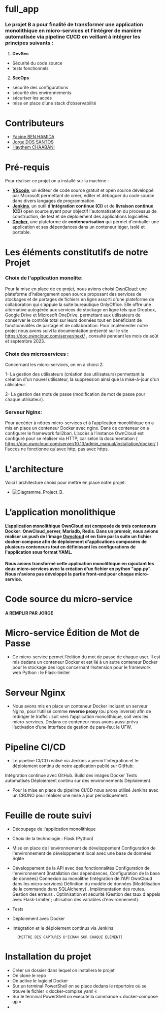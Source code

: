 # full_app

### Le projet B a pour finalité de transformer une **application monolithique** en **micro-services** et l’intégrer de manière automatisée via **pipeline CI/CD** en veillant à intégrer les principes suivants :

1. **DevSec**
  * Sécurité du code source
  * tests fonctionnels
2. **SecOps**
  * sécurité des configurations
  * sécurité des environnements
  * sécuriser les accès
  * mise en place d’une stack d’observabilité

# Contributeurs
* [Yacine BEN HAMIDA](https://github.com/Yac19)
* [Jorge DOS SANTOS](https://github.com/Jrgds)
* [Haythem CHAABANI](https://github.com/HaythemCH69)


# Pré-requis
Pour réaliser ce projet on a installé sur la machine :
* **[VScode](https://code.visualstudio.com/)**, un éditeur de code source gratuit et open source développé par Microsoft permettant de créer, éditer et déboguer du code source dans divers langages de programmation.  
* **[Jenkins](https://www.jenkins.io/)**, un outil **d'intégration continue (CI)** et de **livraison continue (CD)** open source ayant pour objectif l'automatisation du processus de construction, de test et de déploiement des applications logicielles. 
* **[Docker](https://www.docker.com/)**, une plateforme de **conteneurisation** qui permet d'emballer une application et ses dépendances dans un conteneur léger, isolé et portable. 


# Les éléments constitutifs de notre Projet

### Choix de l'application monolite: 

Pour la mise en place de ce projet, nous avions choisi [OwnCloud](https://owncloud.com/): une plateforme d'hébergement open source proposant des services de stockages et de partages de fichiers en ligne assorti d'une plateforme de collaboration qui s'appuie la suite bureautique OnlyOffice. Elle offre une alternative autogérée aux services de stockage en ligne tels que Dropbox, Google Drive et Microsoft OneDrive, permettant aux utilisateurs de conserver le contrôle total sur leurs données tout en bénéficiant de fonctionnalités de partage et de collaboration.
Pour implémenter notre projet nous avons suivi la documentation présenté sur le site https://doc.owncloud.com/server/next/ , consulté pendant les mois de août et septembre 2023.

### Choix des microservices :

Concernant les micro-services, on en a choisi 2: 

1- La gestion des utilisateurs (création des utilisateurs) permettant la création d'un nouvel utilisateur, la suppression ainsi que la mise-à-jour d'un utilisateur.

2- La gestion des mots de passe (modification de mot de passe pour chaque utilisateur).


### Serveur Nginx:
Pour accéder à nôtres micro-services et à l’application monolithique on a mis en place un conteneur Docker avec nginx. Dans ce conteneur on a configurer le framework fail2ban. L’accès à l’instance OwnCloud est configuré pour se réaliser via HTTP, car selon la documentation ( https://doc.owncloud.com/server/10.13/admin_manual/installation/docker/ ) l'accès ne fonctionne qu'avec http, pas avec https. 


# L'architecture
Voici l'architecture choisi pour mettre en place notre projet:
  * ![Diagramme_Project_B_](https://github.com/Yac19/full_app/assets/133639660/c567d347-d5f3-4c01-9d95-d70f9497d18a)


# L’application monolithique 

#### L’application monolithique OwnCloud est composée de trois conteneurs Docker: OnwCloud_server, Mariadb, Redis. Dans un premeir, nous avions réaliser un push de l'image [Owncloud](https://hub.docker.com/r/owncloud/server/) et en faire par la suite un fichier docker-compose afin de déploiement d'applications composées de plusieurs conteneurs tout en définissant les configurations de l'application sous format YAML.  

#### Nous avions transformé cette application monolithique en rajoutant les deux micro-services avec la création d'un fichier en python "app.py". Nous n'avions pas développé la partie front-end pour chaque micro-service.

# Code source du micro-service

#### A REMPLIR PAR JORGE


# Micro-service Édition de Mot de Passe
  * Ce micro-service permet l’édition du mot de passe de chaque user. Il est mis dedans un conteneur Docker et est lié à un autre conteneur Docker pour le stockage des logs concernant l’extension pour le framework web Python : le Flask-limiter


# Serveur Nginx
  * Nous avons mis en place un conteneur Docker incluant un serveur Nginx, pour l’utilisé comme **reverse proxy** (ou proxy inverse) afin de rediriger le traffic : soit vers l’application monolithique, soit vers les micro-services. Dedans ce conteneur nous avons aussi prévu l’activation d’une interface de gestion de pare-feu: le UFW.


# Pipeline CI/CD

* Le pipeline CI/CD réalisé via Jenkins a permi l'intégration et le déploiement continu de notre application publié sur GitHub:

Intégration continue avec GitHub.
Build des images Docker
Tests automatisés
Déploiement continu sur des environnements
Déploiement.

* Pour la mise en place du pipeline CI/CD nous avons utilisé Jenkins avec un CRONO pour réaliser une mise à jour périodiquement.


# Feuille de route suivi
* Découpage de l'application monolithique
* Choix de la technologie : Flask (Python)
* Mise en place de l'environnement de développement
	Configuration de l'environnement de développement local avec une base de données Sqlite
* Développement de la API avec des fonctionnalités
	Configuration de l'environnement (Installation des dépendances, Configuration de la base de données)
	Connexion au monolithe (Intégration de l'API OwnCloud dans les micro-services)
	Définition du modèle de données (Modélisation de la commande dans SQLAlchemy) .
	Implémentation des routes.
	Gestion des erreurs .
	Optimisation et sécurité (Gestion des taux d'appels avec Flask-Limiter ; utilisation des variables d'environnement).
* Tests
* Déploiement avec Docker
* Intégration et le déploiement continus via Jenkins

		(METTRE DES CAPTURES D'ÉCRAN SUR CHAQUE ÉLÉMENT)


# Installation du projet
* Créer un dossier dans lequel on installera le projet
* On clone le repo
* On active le logiciel Docker
* Sur un terminal PowerShell on se place dedans le répertoire où se trouve le fichier « docker-compise.yaml « 
* Sur le terminal PowerShell on execute la commande « docker-compose up »
* 
